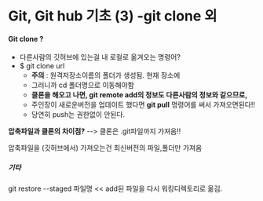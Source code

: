 # Git, Git hub 기초 (3) -git clone 외



#### Git clone ?

- 다른사람의 깃허브에 있는걸 내 로컬로 옮겨오는 명령어?
- $ git clone url
  - **주의** : 원격저장소이름의 폴더가 생성됨. 현재 장소에
  - 그러니까 cd 폴더명으로 이동해야함
  - **클론을 해오고 나면, git remote add의 정보도 다른사람의 정보와 같으므로,**
  - 주인장이 새로운버전을 업데이트 했다면 **git pull** 명령어를 써서 가져오면된다!!
  - 당연히 push는 권한없이 안된다.



**압축파일과 클론의 차이점?** --> 클론은 .git파일까지 가져옴!!

압축파일을 (깃허브에서) 가져오는건 최신버전의 파일,폴더만 가져옴





##### 기타

git restore --staged 파일명 << add된 파일을 다시 워킹디렉토리로 옮김.

